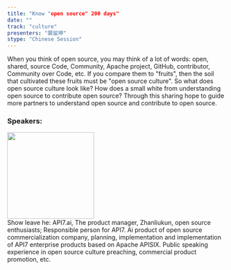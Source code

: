 ```yaml
---
title: "Know "open source" 200 days"
date: "" 
track: "culture"
presenters: "展留坤"
stype: "Chinese Session"
---
```

When you think of open source, you may think of a lot of words: open, shared, source Code, Community, Apache project, GitHub, contributor, Community over Code, etc. If you compare them to "fruits", then the soil that cultivated these fruits must be "open source culture". So what does open source culture look like? How does a small white from understanding open source to contribute open source? Through this sharing hope to guide more partners to understand open source and contribute to open source.
 ### Speakers: 
 <img src="images/speaker/1194.png" width="200" /><br>Show leave he: API7.ai, The product manager, Zhanliukun, open source enthusiasts; Responsible person for API7. Ai product of open source commercialization company, planning, implementation and implementation of API7 enterprise products based on Apache APISIX. Public speaking experience in open source culture preaching, commercial product promotion, etc.
 